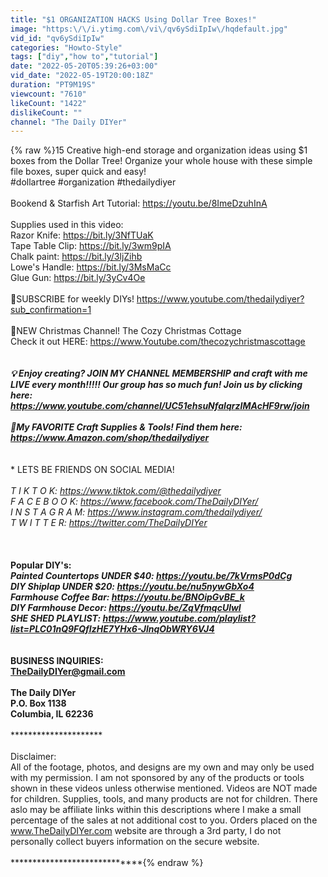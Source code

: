 ```yaml
---
title: "$1 ORGANIZATION HACKS Using Dollar Tree Boxes!"
image: "https:\/\/i.ytimg.com\/vi\/qv6ySdiIpIw\/hqdefault.jpg"
vid_id: "qv6ySdiIpIw"
categories: "Howto-Style"
tags: ["diy","how to","tutorial"]
date: "2022-05-20T05:39:26+03:00"
vid_date: "2022-05-19T20:00:18Z"
duration: "PT9M19S"
viewcount: "7610"
likeCount: "1422"
dislikeCount: ""
channel: "The Daily DIYer"
---
```

{% raw %}15 Creative high-end storage and organization ideas using $1 boxes from the Dollar Tree!  Organize your whole house with these simple file boxes, super quick and easy!<br />#dollartree #organization #thedailydiyer<br /><br />Bookend &amp; Starfish Art Tutorial: <a rel="nofollow" target="blank" href="https://youtu.be/8ImeDzuhInA">https://youtu.be/8ImeDzuhInA</a><br /><br />Supplies used in this video:<br />Razor Knife: <a rel="nofollow" target="blank" href="https://bit.ly/3NfTUaK">https://bit.ly/3NfTUaK</a><br />Tape Table Clip: <a rel="nofollow" target="blank" href="https://bit.ly/3wm9pIA">https://bit.ly/3wm9pIA</a><br />Chalk paint: <a rel="nofollow" target="blank" href="https://bit.ly/3ljZihb">https://bit.ly/3ljZihb</a><br />Lowe's Handle: <a rel="nofollow" target="blank" href="https://bit.ly/3MsMaCc">https://bit.ly/3MsMaCc</a><br />Glue Gun: <a rel="nofollow" target="blank" href="https://bit.ly/3yCv4Oe">https://bit.ly/3yCv4Oe</a><br /><br />🌈SUBSCRIBE for weekly DIYs! <a rel="nofollow" target="blank" href="https://www.youtube.com/thedailydiyer?sub_confirmation=1">https://www.youtube.com/thedailydiyer?sub_confirmation=1</a><br /><br />🎄NEW Christmas Channel!  The Cozy Christmas Cottage<br />Check it out HERE: <a rel="nofollow" target="blank" href="https://www.Youtube.com/thecozychristmascottage">https://www.Youtube.com/thecozychristmascottage</a><br /><br />*****************************************<br />💡 Enjoy creating? JOIN MY CHANNEL MEMBERSHIP and craft with me LIVE every month!!!!! Our group has so much fun! Join us by clicking here:<br /><a rel="nofollow" target="blank" href="https://www.youtube.com/channel/UC51ehsuNfaIqrzIMAcHF9rw/join">https://www.youtube.com/channel/UC51ehsuNfaIqrzIMAcHF9rw/join</a><br /><br />💖My FAVORITE Craft Supplies &amp; Tools!  Find them here:<br /><a rel="nofollow" target="blank" href="https://www.Amazon.com/shop/thedailydiyer">https://www.Amazon.com/shop/thedailydiyer</a><br /><br />*****************************************<br />* LETS BE FRIENDS ON SOCIAL MEDIA! *<br /><br />T I K T O K:  <a rel="nofollow" target="blank" href="https://www.tiktok.com/@thedailydiyer">https://www.tiktok.com/@thedailydiyer</a><br />F A C E B O O K:  <a rel="nofollow" target="blank" href="https://www.facebook.com/TheDailyDIYer/">https://www.facebook.com/TheDailyDIYer/</a><br />I N S T A G R A M: <a rel="nofollow" target="blank" href="https://www.instagram.com/thedailydiyer/">https://www.instagram.com/thedailydiyer/</a><br />T W I T T E R:   <a rel="nofollow" target="blank" href="https://twitter.com/TheDailyDIYer">https://twitter.com/TheDailyDIYer</a><br /><br />*************************<br /><br />Popular DIY's:<br />*Painted Countertops UNDER $40:  <a rel="nofollow" target="blank" href="https://youtu.be/7kVrmsP0dCg">https://youtu.be/7kVrmsP0dCg</a><br />*DIY Shiplap UNDER $20: <a rel="nofollow" target="blank" href="https://youtu.be/nu5nywGbXo4">https://youtu.be/nu5nywGbXo4</a><br />*Farmhouse Coffee Bar: <a rel="nofollow" target="blank" href="https://youtu.be/BNOipGvBE_k">https://youtu.be/BNOipGvBE_k</a><br />*DIY Farmhouse Decor: <a rel="nofollow" target="blank" href="https://youtu.be/ZqVfmqcUlwI">https://youtu.be/ZqVfmqcUlwI</a><br />*SHE SHED PLAYLIST:  <a rel="nofollow" target="blank" href="https://www.youtube.com/playlist?list=PLC01nQ9FQfIzHE7YHx6-JlnqObWRY6VJ4">https://www.youtube.com/playlist?list=PLC01nQ9FQfIzHE7YHx6-JlnqObWRY6VJ4</a><br /><br />*************************<br />BUSINESS INQUIRIES:<br />TheDailyDIYer@gmail.com<br /><br />The Daily DIYer<br />P.O. Box 1138<br />Columbia, IL 62236<br /><br />*************************<br /><br />Disclaimer:<br />All of the footage, photos, and designs are my own and may only be used with my permission.  I am not sponsored by any of the products or tools shown in these videos unless otherwise mentioned.  Videos are NOT made for children.  Supplies, tools, and many products are not for children.  There aslo may be affiliate links within this descriptions where I make a small percentage of the sales at not additional cost to you.  Orders placed on the www.TheDailyDIYer.com website are through a 3rd party, I do not personally collect buyers information on the secure website.<br /><br />*****************************{% endraw %}
